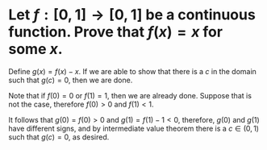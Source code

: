 # Let $f:[0,1] \rightarrow [0,1]$ be a continuous function. Prove that $f(x) = x$ for some $x$.

Define $g(x) = f(x) - x$. If we are able to show that there is a $c$ in the domain such that $g(c)=0$, then we are done.

Note that if $f(0) = 0$ or $f(1) = 1$, then we are already done. Suppose that is not the case, therefore $f(0) > 0$ and $f(1) < 1$. 

It follows that $g(0)=f(0) > 0$ and $g(1) = f(1) - 1 < 0$, therefore, $g(0)$ and $g(1)$ have different signs, and by intermediate value theorem there is a $c \in (0,1)$ such that $g(c) = 0$, as desired.